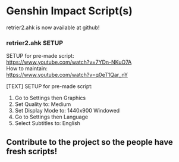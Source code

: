 # Genshin Impact Script(s)

retrier2.ahk is now available at github!
### retrier2.ahk SETUP
SETUP for pre-made script: <br>https://www.youtube.com/watch?v=7YDn-NKuO7A<br>
How to maintain: <br>https://www.youtube.com/watch?v=q0eT1Qar_nY

[TEXT] SETUP for pre-made script:<br>
1. Go to Settings then Graphics
2. Set Quality to: Medium
3. Set Display Mode to: 1440x900 Windowed
4. Go to Settings then Language
5. Select Subtitles to: English

## Contribute to the project so the people have fresh scripts!
